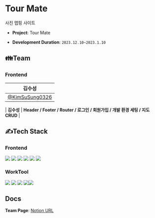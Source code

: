 # Tour Mate
사진 맵핑 사이트
- **Project**: Tour Mate

- **Development Duration**: `2023.12.10~2023.1.10`

## 👪Team
### Frontend
| 김수성                                             |         
|---------------------------------------------------|
| [@KimSuSung0326](https://github.com/KimSuSung0326)|


| **김수성** |  **Header / Footer / Router / 로그인 / 회원가입 / 개발 환경 세팅  / 지도 CRUD** |
                                                                                                                                      
## ✍Tech Stack
### Frontend
<img src="https://img.shields.io/badge/Javascript-F7DF1E?style=for-the-badge&logo=javascript&logoColor=white"> <img src="https://img.shields.io/badge/React-61DAFB?style=for-the-badge&logo=React&logoColor=white"> <img src="https://img.shields.io/badge/Html-E34F26?style=for-the-badge&logo=Html5&logoColor=white"> <img src="https://img.shields.io/badge/Javascript-aqua?style=for-the-badge&logo=typescript&logoColor=white"> <img src ="https://img.shields.io/badge/CSS3-1572B6?style=for-the-badge&logo=css3&logoColor=white" > <img src ="https://img.shields.io/badge/jotai-black?style=for-the-badge&logo=jotai&logoColor=white">

### WorkTool
<img src="https://img.shields.io/badge/Git-F05032?style=for-the-badge&logo=git&logoColor=white"> <img src="https://img.shields.io/badge/GitHub-181717?style=for-the-badge&logo=github&logoColor=white"> <img src="https://img.shields.io/badge/Notion-000000?style=for-the-badge&logo=notion&logoColor=white"> <img src="https://img.shields.io/badge/Zoom-2D8CFF?style=for-the-badge&logo=zoom&logoColor=white"><img src="https://img.shields.io/badge/Discord-004C99?style=for-the-badge&logo=Discord&logoColor=white">



## Docs
**Team Page**: [Notion URL](https://www.notion.so/8b4a7f6ee94f484e80258962fa46e41b)
